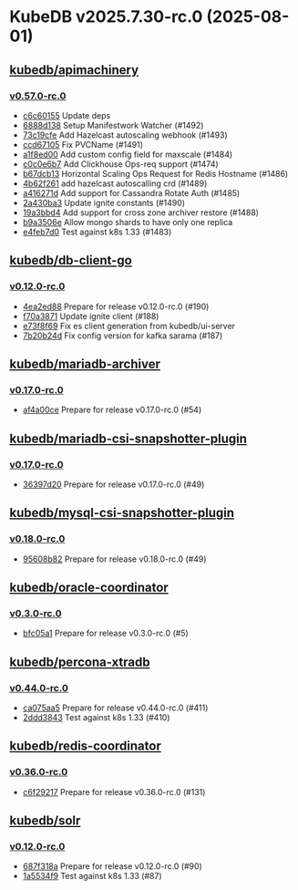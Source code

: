 # KubeDB v2025.7.30-rc.0 (2025-08-01)


## [kubedb/apimachinery](https://github.com/kubedb/apimachinery)

### [v0.57.0-rc.0](https://github.com/kubedb/apimachinery/releases/tag/v0.57.0-rc.0)

- [c6c60155](https://github.com/kubedb/apimachinery/commit/c6c60155a) Update deps
- [6888d138](https://github.com/kubedb/apimachinery/commit/6888d138a) Setup Manifestwork Watcher (#1492)
- [73c19cfe](https://github.com/kubedb/apimachinery/commit/73c19cfe3) Add Hazelcast autoscaling webhook (#1493)
- [ccd67105](https://github.com/kubedb/apimachinery/commit/ccd67105f) Fix PVCName (#1491)
- [a1f8ed00](https://github.com/kubedb/apimachinery/commit/a1f8ed009) Add custom config field for maxscale (#1484)
- [c0c0e6b7](https://github.com/kubedb/apimachinery/commit/c0c0e6b7b) Add Clickhouse Ops-req support (#1474)
- [b67dcb13](https://github.com/kubedb/apimachinery/commit/b67dcb132) Horizontal Scaling Ops Request for Redis Hostname (#1486)
- [4b62f261](https://github.com/kubedb/apimachinery/commit/4b62f2618) add  hazelcast autoscalling crd (#1489)
- [a416271d](https://github.com/kubedb/apimachinery/commit/a416271da) Add support for Cassandra Rotate Auth (#1485)
- [2a430ba3](https://github.com/kubedb/apimachinery/commit/2a430ba32) Update ignite constants (#1490)
- [19a3bbd4](https://github.com/kubedb/apimachinery/commit/19a3bbd48) Add support for cross zone archiver restore (#1488)
- [b9a3506e](https://github.com/kubedb/apimachinery/commit/b9a3506e4) Allow mongo shards to have only one replica
- [e4feb7d0](https://github.com/kubedb/apimachinery/commit/e4feb7d0e) Test against k8s 1.33 (#1483)



## [kubedb/db-client-go](https://github.com/kubedb/db-client-go)

### [v0.12.0-rc.0](https://github.com/kubedb/db-client-go/releases/tag/v0.12.0-rc.0)

- [4ea2ed88](https://github.com/kubedb/db-client-go/commit/4ea2ed88) Prepare for release v0.12.0-rc.0 (#190)
- [f70a3871](https://github.com/kubedb/db-client-go/commit/f70a3871) Update ignite client (#188)
- [e73f8f69](https://github.com/kubedb/db-client-go/commit/e73f8f69) Fix es client generation from kubedb/ui-server
- [7b20b24d](https://github.com/kubedb/db-client-go/commit/7b20b24d) Fix config version for kafka sarama (#187)



## [kubedb/mariadb-archiver](https://github.com/kubedb/mariadb-archiver)

### [v0.17.0-rc.0](https://github.com/kubedb/mariadb-archiver/releases/tag/v0.17.0-rc.0)

- [af4a00ce](https://github.com/kubedb/mariadb-archiver/commit/af4a00ce) Prepare for release v0.17.0-rc.0 (#54)



## [kubedb/mariadb-csi-snapshotter-plugin](https://github.com/kubedb/mariadb-csi-snapshotter-plugin)

### [v0.17.0-rc.0](https://github.com/kubedb/mariadb-csi-snapshotter-plugin/releases/tag/v0.17.0-rc.0)

- [36397d20](https://github.com/kubedb/mariadb-csi-snapshotter-plugin/commit/36397d20) Prepare for release v0.17.0-rc.0 (#49)



## [kubedb/mysql-csi-snapshotter-plugin](https://github.com/kubedb/mysql-csi-snapshotter-plugin)

### [v0.18.0-rc.0](https://github.com/kubedb/mysql-csi-snapshotter-plugin/releases/tag/v0.18.0-rc.0)

- [95608b82](https://github.com/kubedb/mysql-csi-snapshotter-plugin/commit/95608b82) Prepare for release v0.18.0-rc.0 (#49)



## [kubedb/oracle-coordinator](https://github.com/kubedb/oracle-coordinator)

### [v0.3.0-rc.0](https://github.com/kubedb/oracle-coordinator/releases/tag/v0.3.0-rc.0)

- [bfc05a1](https://github.com/kubedb/oracle-coordinator/commit/bfc05a1) Prepare for release v0.3.0-rc.0 (#5)



## [kubedb/percona-xtradb](https://github.com/kubedb/percona-xtradb)

### [v0.44.0-rc.0](https://github.com/kubedb/percona-xtradb/releases/tag/v0.44.0-rc.0)

- [ca075aa5](https://github.com/kubedb/percona-xtradb/commit/ca075aa5a) Prepare for release v0.44.0-rc.0 (#411)
- [2ddd3843](https://github.com/kubedb/percona-xtradb/commit/2ddd3843f) Test against k8s 1.33 (#410)



## [kubedb/redis-coordinator](https://github.com/kubedb/redis-coordinator)

### [v0.36.0-rc.0](https://github.com/kubedb/redis-coordinator/releases/tag/v0.36.0-rc.0)

- [c6f29217](https://github.com/kubedb/redis-coordinator/commit/c6f29217) Prepare for release v0.36.0-rc.0 (#131)



## [kubedb/solr](https://github.com/kubedb/solr)

### [v0.12.0-rc.0](https://github.com/kubedb/solr/releases/tag/v0.12.0-rc.0)

- [687f318a](https://github.com/kubedb/solr/commit/687f318a) Prepare for release v0.12.0-rc.0 (#90)
- [1a5534f9](https://github.com/kubedb/solr/commit/1a5534f9) Test against k8s 1.33 (#87)



